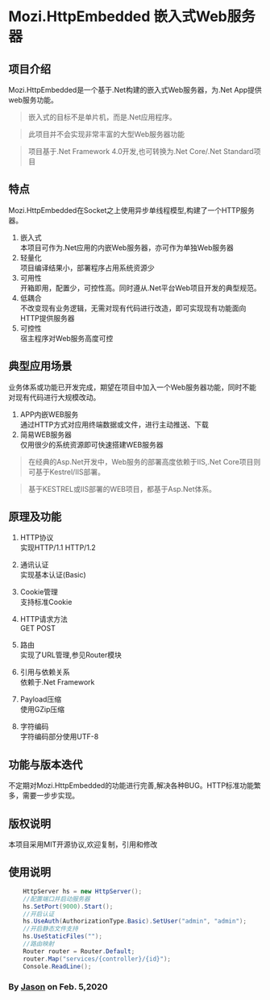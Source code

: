 ﻿# Mozi.HttpEmbedded 嵌入式Web服务器

## 项目介绍

Mozi.HttpEmbedded是一个基于.Net构建的嵌入式Web服务器，为.Net App提供web服务功能。

> 嵌入式的目标不是单片机，而是.Net应用程序。

> 此项目并不会实现非常丰富的大型Web服务器功能

> 项目基于.Net Framework 4.0开发,也可转换为.Net Core/.Net Standard项目


## 特点

Mozi.HttpEmbedded在Socket之上使用异步单线程模型,构建了一个HTTP服务器。

1. 嵌入式  
	本项目可作为.Net应用的内嵌Web服务器，亦可作为单独Web服务器
2. 轻量化  
	项目编译结果小，部署程序占用系统资源少
3. 可用性  
	开箱即用，配置少，可控性高。同时遵从.Net平台Web项目开发的典型规范。
4. 低耦合  
	不改变现有业务逻辑，无需对现有代码进行改造，即可实现现有功能面向HTTP提供服务器
5. 可控性  
	宿主程序对Web服务高度可控

## 典型应用场景

业务体系或功能已开发完成，期望在项目中加入一个Web服务器功能，同时不能对现有代码进行大规模改动。

1. APP内嵌WEB服务  
	通过HTTP方式对应用终端数据或文件，进行主动推送、下载
2. 简易WEB服务器  
	仅用很少的系统资源即可快速搭建WEB服务器

> 在经典的Asp.Net开发中，Web服务的部署高度依赖于IIS,.Net Core项目则可基于Kestrel/IIS部署。

> 基于KESTREL或IIS部署的WEB项目，都基于Asp.Net体系。

## 原理及功能

1. HTTP协议  
	实现HTTP/1.1 HTTP/1.2

2. 通讯认证  
	实现基本认证(Basic)

3. Cookie管理  
	支持标准Cookie

4. HTTP请求方法  
	GET POST

5. 路由  
	实现了URL管理,参见Router模块

6. 引用与依赖关系  
	依赖于.Net Framework

7. Payload压缩  
	使用GZip压缩

8. 字符编码  
	字符编码部分使用UTF-8

## 功能与版本迭代
   不定期对Mozi.HttpEmbedded的功能进行完善,解决各种BUG。HTTP标准功能繁多，需要一步步实现。

## 版权说明
本项目采用MIT开源协议,欢迎复制，引用和修改

## 使用说明

~~~csharp
    HttpServer hs = new HttpServer();
    //配置端口并启动服务器
    hs.SetPort(9000).Start();
    //开启认证
    hs.UseAuth(AuthorizationType.Basic).SetUser("admin", "admin");
    //开启静态文件支持
    hs.UseStaticFiles("");
    //路由映射
    Router router = Router.Default;
    router.Map("services/{controller}/{id}");
    Console.ReadLine();

~~~

### By [Jason][1] on Feb. 5,2020

[1]:mailto:brotherqian@163.com